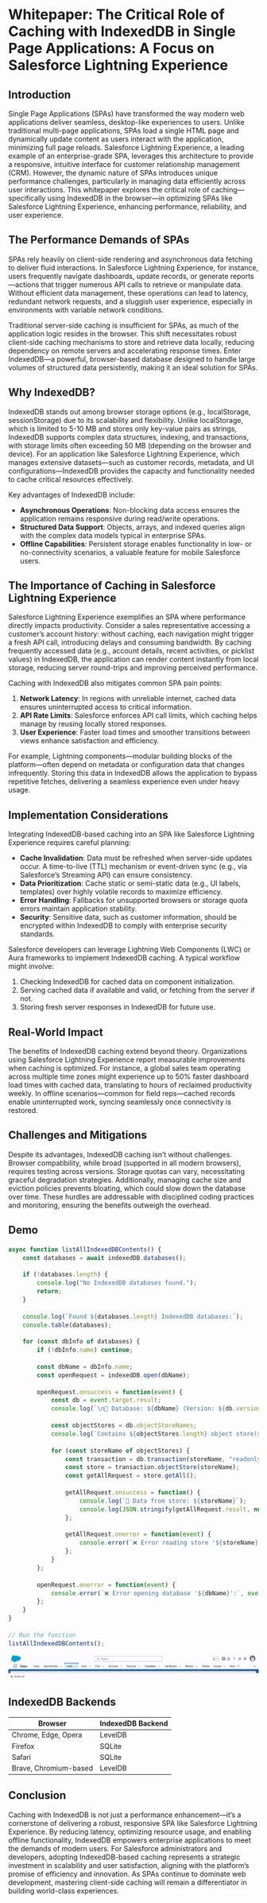 # Whitepaper: The Critical Role of Caching with IndexedDB in Single Page Applications: A Focus on Salesforce Lightning Experience

## Introduction
Single Page Applications (SPAs) have transformed the way modern web applications deliver seamless, desktop-like experiences to users. Unlike traditional multi-page applications, SPAs load a single HTML page and dynamically update content as users interact with the application, minimizing full page reloads. Salesforce Lightning Experience, a leading example of an enterprise-grade SPA, leverages this architecture to provide a responsive, intuitive interface for customer relationship management (CRM). However, the dynamic nature of SPAs introduces unique performance challenges, particularly in managing data efficiently across user interactions. This whitepaper explores the critical role of caching—specifically using IndexedDB in the browser—in optimizing SPAs like Salesforce Lightning Experience, enhancing performance, reliability, and user experience.

## The Performance Demands of SPAs
SPAs rely heavily on client-side rendering and asynchronous data fetching to deliver fluid interactions. In Salesforce Lightning Experience, for instance, users frequently navigate dashboards, update records, or generate reports—actions that trigger numerous API calls to retrieve or manipulate data. Without efficient data management, these operations can lead to latency, redundant network requests, and a sluggish user experience, especially in environments with variable network conditions.

Traditional server-side caching is insufficient for SPAs, as much of the application logic resides in the browser. This shift necessitates robust client-side caching mechanisms to store and retrieve data locally, reducing dependency on remote servers and accelerating response times. Enter IndexedDB—a powerful, browser-based database designed to handle large volumes of structured data persistently, making it an ideal solution for SPAs.

## Why IndexedDB?
IndexedDB stands out among browser storage options (e.g., localStorage, sessionStorage) due to its scalability and flexibility. Unlike localStorage, which is limited to 5-10 MB and stores only key-value pairs as strings, IndexedDB supports complex data structures, indexing, and transactions, with storage limits often exceeding 50 MB (depending on the browser and device). For an application like Salesforce Lightning Experience, which manages extensive datasets—such as customer records, metadata, and UI configurations—IndexedDB provides the capacity and functionality needed to cache critical resources effectively.

Key advantages of IndexedDB include:
- **Asynchronous Operations**: Non-blocking data access ensures the application remains responsive during read/write operations.
- **Structured Data Support**: Objects, arrays, and indexed queries align with the complex data models typical in enterprise SPAs.
- **Offline Capabilities**: Persistent storage enables functionality in low- or no-connectivity scenarios, a valuable feature for mobile Salesforce users.

## The Importance of Caching in Salesforce Lightning Experience
Salesforce Lightning Experience exemplifies an SPA where performance directly impacts productivity. Consider a sales representative accessing a customer’s account history: without caching, each navigation might trigger a fresh API call, introducing delays and consuming bandwidth. By caching frequently accessed data (e.g., account details, recent activities, or picklist values) in IndexedDB, the application can render content instantly from local storage, reducing server round-trips and improving perceived performance.

Caching with IndexedDB also mitigates common SPA pain points:
1. **Network Latency**: In regions with unreliable internet, cached data ensures uninterrupted access to critical information.
2. **API Rate Limits**: Salesforce enforces API call limits, which caching helps manage by reusing locally stored responses.
3. **User Experience**: Faster load times and smoother transitions between views enhance satisfaction and efficiency.

For example, Lightning components—modular building blocks of the platform—often depend on metadata or configuration data that changes infrequently. Storing this data in IndexedDB allows the application to bypass repetitive fetches, delivering a seamless experience even under heavy usage.

## Implementation Considerations
Integrating IndexedDB-based caching into an SPA like Salesforce Lightning Experience requires careful planning:
- **Cache Invalidation**: Data must be refreshed when server-side updates occur. A time-to-live (TTL) mechanism or event-driven sync (e.g., via Salesforce’s Streaming API) can ensure consistency.
- **Data Prioritization**: Cache static or semi-static data (e.g., UI labels, templates) over highly volatile records to maximize efficiency.
- **Error Handling**: Fallbacks for unsupported browsers or storage quota errors maintain application stability.
- **Security**: Sensitive data, such as customer information, should be encrypted within IndexedDB to comply with enterprise security standards.

Salesforce developers can leverage Lightning Web Components (LWC) or Aura frameworks to implement IndexedDB caching. A typical workflow might involve:
1. Checking IndexedDB for cached data on component initialization.
2. Serving cached data if available and valid, or fetching from the server if not.
3. Storing fresh server responses in IndexedDB for future use.

## Real-World Impact
The benefits of IndexedDB caching extend beyond theory. Organizations using Salesforce Lightning Experience report measurable improvements when caching is optimized. For instance, a global sales team operating across multiple time zones might experience up to 50% faster dashboard load times with cached data, translating to hours of reclaimed productivity weekly. In offline scenarios—common for field reps—cached records enable uninterrupted work, syncing seamlessly once connectivity is restored.

## Challenges and Mitigations
Despite its advantages, IndexedDB caching isn’t without challenges. Browser compatibility, while broad (supported in all modern browsers), requires testing across versions. Storage quotas can vary, necessitating graceful degradation strategies. Additionally, managing cache size and eviction policies prevents bloating, which could slow down the database over time. These hurdles are addressable with disciplined coding practices and monitoring, ensuring the benefits outweigh the overhead.


## Demo

```js
async function listAllIndexedDBContents() {
    const databases = await indexedDB.databases();
    
    if (!databases.length) {
        console.log("No IndexedDB databases found.");
        return;
    }

    console.log(`Found ${databases.length} IndexedDB databases:`);
    console.table(databases);

    for (const dbInfo of databases) {
        if (!dbInfo.name) continue;

        const dbName = dbInfo.name;
        const openRequest = indexedDB.open(dbName);

        openRequest.onsuccess = function(event) {
            const db = event.target.result;
            console.log(`\n📂 Database: ${dbName} (Version: ${db.version})`);

            const objectStores = db.objectStoreNames;
            console.log(`Contains ${objectStores.length} object store(s):`, objectStores);

            for (const storeName of objectStores) {
                const transaction = db.transaction(storeName, "readonly");
                const store = transaction.objectStore(storeName);
                const getAllRequest = store.getAll();

                getAllRequest.onsuccess = function() {
                    console.log(`📌 Data from store: ${storeName}`);
                    console.log(JSON.stringify(getAllRequest.result, null, 2)); // Pretty-print JSON
                };

                getAllRequest.onerror = function(event) {
                    console.error(`❌ Error reading store '${storeName}':`, event.target.error);
                };
            }
        };

        openRequest.onerror = function(event) {
            console.error(`❌ Error opening database '${dbName}':`, event.target.error);
        };
    }
}

// Run the function
listAllIndexedDBContents();
```

![indexedDB usage](lex-indexedDB.webm.gif)


## IndexedDB Backends 
| **Browser**            | **IndexedDB Backend** |
|------------------------|----------------------|
| Chrome, Edge, Opera    | LevelDB              |
| Firefox               | SQLite               |
| Safari                | SQLite               |
| Brave, Chromium-based | LevelDB              |



## Conclusion
Caching with IndexedDB is not just a performance enhancement—it’s a cornerstone of delivering a robust, responsive SPA like Salesforce Lightning Experience. By reducing latency, optimizing resource usage, and enabling offline functionality, IndexedDB empowers enterprise applications to meet the demands of modern users. For Salesforce administrators and developers, adopting IndexedDB-based caching represents a strategic investment in scalability and user satisfaction, aligning with the platform’s promise of efficiency and innovation. As SPAs continue to dominate web development, mastering client-side caching will remain a differentiator in building world-class experiences.
